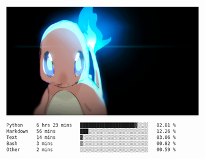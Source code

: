 [gif]: https://raw.githubusercontent.com/uysalserkan/uysalserkan/master/charmander-2.gif

![gif]

<!--
<div align="center">
<p>Profile Visitor Counter</p>
<img src="https://profile-counter.glitch.me/uysalserkan/count.svg" alt="hit counter" align="center">
</div>
-->
<!--START_SECTION:waka-->
```text
Python     6 hrs 23 mins   ████████████████████▓░░░░   82.81 % 
Markdown   56 mins         ███░░░░░░░░░░░░░░░░░░░░░░   12.26 % 
Text       14 mins         ▓░░░░░░░░░░░░░░░░░░░░░░░░   03.06 % 
Bash       3 mins          ▒░░░░░░░░░░░░░░░░░░░░░░░░   00.82 % 
Other      2 mins          ░░░░░░░░░░░░░░░░░░░░░░░░░   00.59 % 
```
<!--END_SECTION:waka-->

